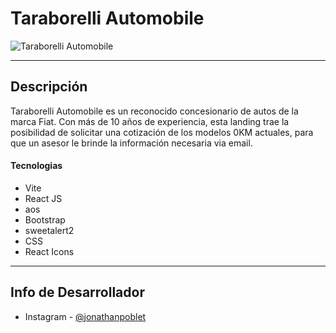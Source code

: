 # Taraborelli Automobile

![Taraborelli Automobile](https://github.com/jonathanpoblet/Taraborelli-Automobile/assets/106752020/a46575bc-f116-4963-b0e9-0103fe2f8007)

---

## Descripción

Taraborelli Automobile es un reconocido concesionario de autos de la marca Fiat. Con más de 10 años de experiencia, esta landing trae la posibilidad de solicitar una cotización de los modelos 0KM actuales, para que un asesor le brinde la información necesaria via email.

#### Tecnologias

- Vite
- React JS
- aos
- Bootstrap
- sweetalert2
- CSS
- React Icons

---

## Info de Desarrollador

- Instagram - [@jonathanpoblet](https://www.instagram.com/jonathan_poblet/)
